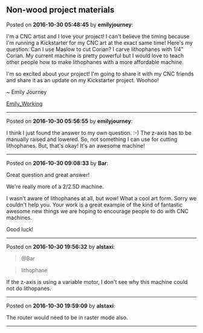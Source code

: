 ## Non-wood project materials
Posted on **2016-10-30 05:48:45** by **emilyjourney**:

I'm a CNC artist and I love your project! I can't believe the timing because I'm running a Kickstarter for my CNC art at the exact same time! Here's my question: Can I use Maslow to cut Corian? I carve lithophanes with 1/4" Corian. My current machine is pretty powerful but I would love to teach other people how to make lithophanes with a more affordable machine.

I'm so excited about your project! I'm going to share it with my CNC friends and share it as an update on my Kickstarter project. Woohoo!

~ Emily Journey

 [Emily_Working](//muut.com/u/maslowcnc/s1/:maslowcnc:W6T3:emily_working.jpg.jpg)

---

Posted on **2016-10-30 05:56:55** by **emilyjourney**:

I think I just found the answer to my own question. :-) The z-axis has to be manually raised and lowered. So, not something I can use for cutting lithophanes. But, that's okay! It's an awesome machine!

---

Posted on **2016-10-30 09:08:33** by **Bar**:

Great question and great answer!



We're really more of a 2/2.5D machine.



I wasn't aware of lithophanes at all, but wow! What a cool art form. Sorry we couldn't help you. Your work is a great example of the kind of fantastic awesome new things we are hoping to encourage people to do with CNC machines. 



Good luck!

---

Posted on **2016-10-30 19:56:32** by **alstaxi**:

> @Bar

> lithophane

If the z-axis is using a variable motor, I don't see why this machine could not do lithopanes.

---

Posted on **2016-10-30 19:59:09** by **alstaxi**:

The router would need to be in raster mode also.

---

